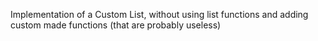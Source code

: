 Implementation of a Custom List, without using list functions and adding custom made functions (that are probably useless)
